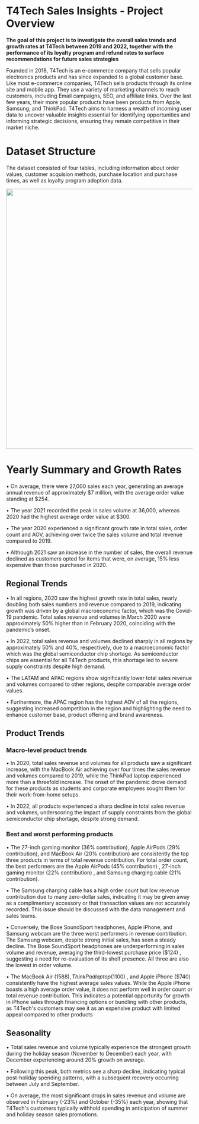 # T4Tech Sales Insights - Project Overview
**The goal of this project is to investigate the overall sales trends and growth rates at T4Tech between 2019 and 2022, together with the performance of its loyalty program and refund rates to surface recommendations for future sales strategies**

Founded in 2018, T4Tech is an e-commerce company that sells popular electronics products and has since expanded to a global customer base. Like most e-commerce companies, T4Tech sells products through its online site and mobile app. They use a variety of marketing channels to reach customers, including Email campaigns, SEO, and affiliate links. Over the last few years, their more popular products have been products from Apple, Samsung, and ThinkPad. T4Tech aims to harness a wealth of incoming user data to uncover valuable insights essential for identifying opportunities and informing strategic decisions, ensuring they remain competitive in their market niche.

# Dataset Structure

The dataset consisted of four tables, including information about order values, customer acquision methods, purchase location and purchase times, as well as loyalty program adoption data.

<img src="https://github.com/user-attachments/assets/e9872fe0-c2c5-43b2-a0a4-6e5b37f45a34" width="700">


# Yearly Summary and Growth Rates
•	On average, there were 27,000 sales each year, generating an average annual revenue of approximately $7 million, with the average order value standing at $254. 

•	The year 2021 recorded the peak in sales volume at 36,000, whereas 2020 had the highest average order value at $300.

•	The year 2020 experienced a significant growth rate in total sales, order count and AOV, achieving over twice the sales volume and total revenue compared to 2019. 

•	Although 2021 saw an increase in the number of sales, the overall revenue declined as customers opted for items that were, on average, 15% less expensive than those purchased in 2020.


## Regional Trends
•	In all regions, 2020 saw the highest growth rate in total sales, nearly doubling both sales numbers and revenue compared to 2019, indicating growth was driven by a global macroeconomic factor, which was the Covid-19 pandemic. Total sales revenue and volumes in March 2020 were approximately 50% higher than in February 2020, coinciding with the pandemic’s onset. 

•	In 2022, total sales revenue and volumes declined sharply in all regions by approximately 50% and 40%, respectively, due to a macroeconomic factor which was the global semiconductor chip shortage. As semiconductor chips are essential for all T4Tech products, this shortage led to severe supply constraints despite high demand.

•	The LATAM and APAC regions show significantly lower total sales revenue and volumes compared to other regions, despite comparable average order values. 

•	Furthermore, the APAC region has the highest AOV of all the regions, suggesting increased competition in the region and highlighting the need to enhance customer base, product offering and brand awareness.


## Product Trends
### Macro-level product trends
•	In 2020, total sales revenue and volumes for all products saw a significant increase, with the MacBook Air achieving over four times the sales revenue and volumes compared to 2019, while the ThinkPad laptop experienced more than a threefold increase. The onset of the pandemic drove demand for these products as students and corporate employees sought them for their work-from-home setups.

•	In 2022, all products experienced a sharp decline in total sales revenue and volumes, underscoring the impact of supply constraints from the global semiconductor chip shortage, despite strong demand.

### Best and worst performing products
•	The 27-inch gaming monitor (36% contribution), Apple AirPods (29% contribution), and MacBook Air (20% contribution) are consistently the top three products in terms of total revenue contribution. For total order count, the best performers are the Apple AirPods (45% contribution) , 27-inch gaming monitor (22% contribution) , and Samsung charging cable (21% contribution).

•	The Samsung charging cable has a high order count but low revenue contribution due to many zero-dollar sales, indicating it may be given away as a complimentary accessory or that transaction values are not accurately recorded. This issue should be discussed with the data management and sales teams.

•	Conversely, the Bose SoundSport headphones, Apple iPhone, and Samsung webcam are the three worst performers in revenue contribution. The Samsung webcam, despite strong initial sales, has seen a steady decline. The Bose SoundSport headphones are underperforming in sales volume and revenue, averaging the third-lowest purchase price ($124) , suggesting a need for re-evaluation of its shelf presence. All three are also the lowest in order volume.

•	The MacBook Air ($1588) , ThinkPad laptop ($1100) , and Apple iPhone ($740) consistently have the highest average sales values. While the Apple iPhone boasts a high average order value, it does not perform well in order count or total revenue contribution. This indicates a potential opportunity for growth in iPhone sales through financing options or bundling with other products, as T4Tech's customers may see it as an expensive product with limited appeal compared to other products

## Seasonality
•	Total sales revenue and volume typically experience the strongest growth during the holiday season (November to December) each year, with December experiencing around 20% growth on average.

•	Following this peak, both metrics see a sharp decline, indicating typical post-holiday spending patterns, with a subsequent recovery occurring between July and September.

•	On average, the most significant drops in sales revenue and volume are observed in February (-23%) and October (-35%) each year, showing that T4Tech's customers typically withhold spending in anticipation of summer and holiday season sales promotions. 
